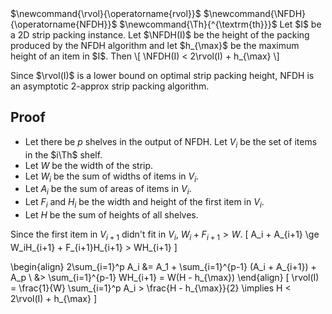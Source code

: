 <span class="invisible">
$\newcommand{\rvol}{\operatorname{rvol}}$
$\newcommand{\NFDH}{\operatorname{NFDH}}$
$\newcommand{\Th}{^{\textrm{th}}}$
</span>
Let $I$ be a 2D strip packing instance.
Let $\NFDH(I)$ be the height of the packing produced by the NFDH algorithm
and let $h_{\max}$ be the maximum height of an item in $I$. Then
\[ \NFDH(I) < 2\rvol(I) + h_{\max} \]

Since $\rvol(I)$ is a lower bound on optimal strip packing height,
NFDH is an asymptotic 2-approx strip packing algorithm.

## Proof

* Let there be $p$ shelves in the output of NFDH.
Let $V_i$ be the set of items in the $i\Th$ shelf.
* Let $W$ be the width of the strip.
* Let $W_i$ be the sum of widths of items in $V_i$.
* Let $A_i$ be the sum of areas of items in $V_i$.
* Let $F_i$ and $H_i$ be the width and height of the first item in $V_i$.
* Let $H$ be the sum of heights of all shelves.

Since the first item in $V_{i+1}$ didn't fit in $V_i$, $W_i + F_{i+1} > W$.
\[ A_i + A_{i+1} \ge W_iH_{i+1} + F_{i+1}H_{i+1} > WH_{i+1} \]

\begin{align}
2\sum_{i=1}^p A_i &= A_1 + \sum_{i=1}^{p-1} (A_i + A_{i+1}) + A_p
\\ &> \sum_{i=1}^{p-1} WH_{i+1} = W(H - h_{\max})
\end{align}
\[ \rvol(I) = \frac{1}{W} \sum_{i=1}^p A_i > \frac{H - h_{\max}}{2}
\implies H < 2\rvol(I) + h_{\max} \]

